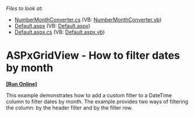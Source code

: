 <!-- default file list -->
*Files to look at*:

* [NumberMonthConverter.cs](./CS/App_Code/NumberMonthConverter.cs) (VB: [NumberMonthConverter.vb](./VB/App_Code/NumberMonthConverter.vb))
* [Default.aspx](./CS/Default.aspx) (VB: [Default.aspx](./VB/Default.aspx))
* [Default.aspx.cs](./CS/Default.aspx.cs) (VB: [Default.aspx.vb](./VB/Default.aspx.vb))
<!-- default file list end -->
# ASPxGridView - How to filter dates by month
<!-- run online -->
**[[Run Online]](https://codecentral.devexpress.com/t283938/)**
<!-- run online end -->


<p>This example demonstrates how to add a custom filter to a DateTime column to filter dates by month. The example provides two ways of filtering the column: by the header filter and by the filter row.</p>

<br/>



